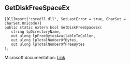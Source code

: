 ## GetDiskFreeSpaceEx

```
[DllImport("coredll.dll", SetLastError = true, CharSet = CharSet.Unicode)]
public static extern bool GetDiskFreeSpaceEx(
   string lpDirectoryName,
   out ulong lpFreeBytesAvailableToCaller,
   out ulong lpTotalNumberOfBytes,
   out ulong lpTotalNumberOfFreeBytes
);
```

Microsoft documentation: [Link](https://docs.microsoft.com/en-us/windows/win32/api/fileapi/nf-fileapi-getdiskfreespaceexa)
